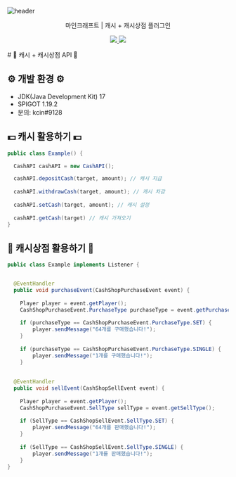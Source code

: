 ![header](https://capsule-render.vercel.app/api?type=waving&color=auto&height=300&section=header&text=캐시캐시상점%20&fontSize=90&animation=fadeIn&fontAlignY=38&desc=%20%20%20%20%20%20%20&descAlignY=51&descAlign=62)

<p align='center'> 마인크래프트 | 캐시 + 캐시상점 플러그인  </p>
<p align='center'>
  <a href="https://github.com/idkNicks">
    <img src="https://img.shields.io/badge/IDEA%20ISSUE%20-%23F7DF1E.svg?&style=for-the-badge&&logoColor=white"/>
  </a>
  <a href="#demo">
    <img src="https://img.shields.io/badge/DEMO%20-%234FC08D.svg?&style=for-the-badge&&logoColor=white"/>
  </a>
</p>
# 💸 캐시 + 캐시상점 API 💸


## ⚙️ 개발 환경 ⚙️
- JDK(Java Development Kit) 17
- SPIGOT 1.19.2
- 문의: kcin#9128


## 💵 캐시 활용하기 💵
```java
public class Example() {

  CashAPI cashAPI = new CashAPI();

  cashAPI.depositCash(target, amount); // 캐시 지급
  
  cashAPI.withdrawCash(target, amount); // 캐시 차감
  
  cashAPI.setCash(target, amount); // 캐시 설정
  
  cashAPI.getCash(target) // 캐시 가져오기
}
```

## 🛒 캐시상점 활용하기 🛒
```java
public class Example implements Listener {


  @EventHandler
  public void purchaseEvent(CashShopPurchaseEvent event) {
  
    Player player = event.getPlayer();
    CashShopPurchaseEvent.PurchaseType purchaseType = event.getPurchaseType();
    
    if (purchaseType == CashShopPurchaseEvent.PurchaseType.SET) {
        player.sendMessage("64개를 구매했습니다!");
    }
    
    if (purchaseType == CashShopPurchaseEvent.PurchaseType.SINGLE) {
        player.sendMessage("1개를 구매했습니다!");
    }
    
    
  @EventHandler
  public void sellEvent(CashShopSellEvent event) {
    
    Player player = event.getPlayer();
    CashShopPurchaseEvent.SellType sellType = event.getSellType();
    
    if (SellType == CashShopSellEvent.SellType.SET) {
        player.sendMessage("64개를 판매했습니다!");
    }
    
    if (SellType == CashShopSellEvent.SellType.SINGLE) {
        player.sendMessage("1개를 판매했습니다!");
    }
}
```
    


